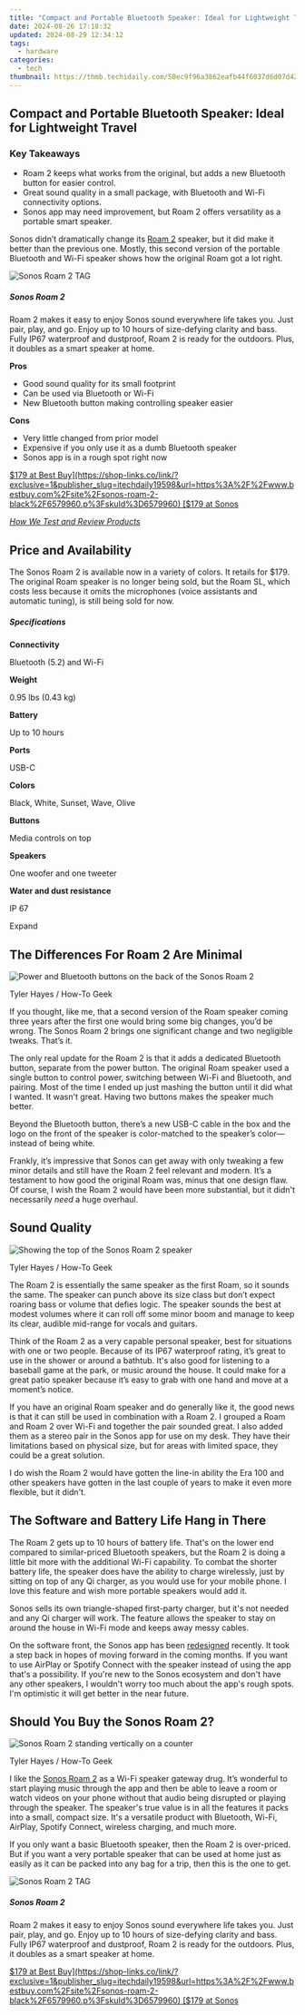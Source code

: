```yaml
---
title: "Compact and Portable Bluetooth Speaker: Ideal for Lightweight Travel"
date: 2024-08-26 17:18:32
updated: 2024-08-29 12:34:12
tags:
  - hardware
categories:
  - tech
thumbnail: https://thmb.techidaily.com/50ec9f96a3862eafb44f6037d6d07d4292a04cc1b5866ca0d81d1cb562971c20.jpg
---
```


## Compact and Portable Bluetooth Speaker: Ideal for Lightweight Travel

### Key Takeaways

* Roam 2 keeps what works from the original, but adds a new Bluetooth button for easier control.
* Great sound quality in a small package, with Bluetooth and Wi-Fi connectivity options.
* Sonos app may need improvement, but Roam 2 offers versatility as a portable smart speaker.

 Sonos didn’t dramatically change its [Roam 2](https://shop-links.co/link/?exclusive=1&publisher_slug=itechdaily19598&url=https%3A%2F%2Fwww.bestbuy.com%2Fsite%2Fsonos-roam-2-black%2F6579960.p%3FskuId%3D6579960) speaker, but it did make it better than the previous one. Mostly, this second version of the portable Bluetooth and Wi-Fi speaker shows how the original Roam got a lot right.

![Sonos Roam 2 TAG](https://static1.howtogeekimages.com/wordpress/wp-content/uploads/2024/06/sonos-roam-2-tag.png) 

#####  Sonos Roam 2

Roam 2 makes it easy to enjoy Sonos sound everywhere life takes you. Just pair, play, and go. Enjoy up to 10 hours of size-defying clarity and bass. Fully IP67 waterproof and dustproof, Roam 2 is ready for the outdoors. Plus, it doubles as a smart speaker at home.

**Pros** 
* Good sound quality for its small footprint
* Can be used via Bluetooth or Wi-Fi
* New Bluetooth button making controlling speaker easier

**Cons** 
* Very little changed from prior model
* Expensive if you only use it as a dumb Bluetooth speaker
* Sonos app is in a rough spot right now

[$179 at Best Buy](https://shop-links.co/link/?exclusive=1&publisher_slug=itechdaily19598&url=https%3A%2F%2Fwww.bestbuy.com%2Fsite%2Fsonos-roam-2-black%2F6579960.p%3FskuId%3D6579960) [$179 at Sonos](https://www.anrdoezrs.net/links/3607085/type/dlg/sid/UUhtgUeUpU2003482/https://www.sonos.com/en-us/shop/roam-2) 

[_How We Test and Review Products_](https://vp-tips.techidaily.com/swiftly-move-data-fast-and-reliable-methods-to-direct-files-onto-your-computer/)

##  Price and Availability

 The Sonos Roam 2 is available now in a variety of colors. It retails for $179\. The original Roam speaker is no longer being sold, but the Roam SL, which costs less because it omits the microphones (voice assistants and automatic tuning), is still being sold for now.

#####  Specifications

**Connectivity** 

 Bluetooth (5.2) and Wi-Fi 

**Weight** 

 0.95 lbs (0.43 kg) 

**Battery** 

 Up to 10 hours 

**Ports** 

 USB-C 

**Colors** 

 Black, White, Sunset, Wave, Olive 

**Buttons** 

 Media controls on top 

**Speakers** 

 One woofer and one tweeter 

**Water and dust resistance** 

 IP 67 

Expand 

##  The Differences For Roam 2 Are Minimal

![Power and Bluetooth buttons on the back of the Sonos Roam 2](https://static1.howtogeekimages.com/wordpress/wp-content/uploads/wm/2024/06/power-and-bluetooth-buttons-on-the-back-of-the-sonos-roam-2.JPG) 

Tyler Hayes / How-To Geek

 If you thought, like me, that a second version of the Roam speaker coming three years after the first one would bring some big changes, you’d be wrong. The Sonos Roam 2 brings one significant change and two negligible tweaks. That’s it.

 The only real update for the Roam 2 is that it adds a dedicated Bluetooth button, separate from the power button. The original Roam speaker used a single button to control power, switching between Wi-Fi and Bluetooth, and pairing. Most of the time I ended up just mashing the button until it did what I wanted. It wasn't great. Having two buttons makes the speaker much better.

 Beyond the Bluetooth button, there’s a new USB-C cable in the box and the logo on the front of the speaker is color-matched to the speaker’s color—instead of being white.

 Frankly, it’s impressive that Sonos can get away with only tweaking a few minor details and still have the Roam 2 feel relevant and modern. It’s a testament to how good the original Roam was, minus that one design flaw. Of course, I wish the Roam 2 would have been more substantial, but it didn't necessarily _need_ a huge overhaul.

##  Sound Quality

![Showing the top of the Sonos Roam 2 speaker](https://static1.howtogeekimages.com/wordpress/wp-content/uploads/wm/2024/06/showing-the-top-of-the-sonos-roam-2-speaker.JPG) 

Tyler Hayes / How-To Geek

 The Roam 2 is essentially the same speaker as the first Roam, so it sounds the same. The speaker can punch above its size class but don’t expect roaring bass or volume that defies logic. The speaker sounds the best at modest volumes where it can roll off some minor boom and manage to keep its clear, audible mid-range for vocals and guitars.

 Think of the Roam 2 as a very capable personal speaker, best for situations with one or two people. Because of its IP67 waterproof rating, it’s great to use in the shower or around a bathtub. It's also good for listening to a baseball game at the park, or music around the house. It could make for a great patio speaker because it’s easy to grab with one hand and move at a moment’s notice.

 If you have an original Roam speaker and do generally like it, the good news is that it can still be used in combination with a Roam 2\. I grouped a Roam and Roam 2 over Wi-Fi and together the pair sounded great. I also added them as a stereo pair in the Sonos app for use on my desk. They have their limitations based on physical size, but for areas with limited space, they could be a great solution.

 I do wish the Roam 2 would have gotten the line-in ability the Era 100 and other speakers have gotten in the last couple of years to make it even more flexible, but it didn't.

##  The Software and Battery Life Hang in There

 The Roam 2 gets up to 10 hours of battery life. That's on the lower end compared to similar-priced Bluetooth speakers, but the Roam 2 is doing a little bit more with the additional Wi-Fi capability. To combat the shorter battery life, the speaker does have the ability to charge wirelessly, just by sitting on top of any Qi charger, as you would use for your mobile phone. I love this feature and wish more portable speakers would add it.

 Sonos sells its own triangle-shaped first-party charger, but it's not needed and any Qi charger will work. The feature allows the speaker to stay on around the house in Wi-Fi mode and keeps away messy cables.

 On the software front, the Sonos app has been [redesigned](https://hardware-help.techidaily.com/nvidia-geforce-optimized-drivers-for-windows-download-now/) recently. It took a step back in hopes of moving forward in the coming months. If you want to use AirPlay or Spotify Connect with the speaker instead of using the app that's a possibility. If you're new to the Sonos ecosystem and don't have any other speakers, I wouldn't worry too much about the app's rough spots. I'm optimistic it will get better in the near future.

##  Should You Buy the Sonos Roam 2?

![Sonos Roam 2 standing vertically on a counter](https://static1.howtogeekimages.com/wordpress/wp-content/uploads/wm/2024/06/sonos-roam-2-standing-vertically-on-a-counter.JPG) 

Tyler Hayes / How-To Geek

 I like the [Sonos Roam 2](https://shop-links.co/link/?exclusive=1&publisher_slug=itechdaily19598&url=https%3A%2F%2Fwww.bestbuy.com%2Fsite%2Fsonos-roam-2-black%2F6579960.p%3FskuId%3D6579960) as a Wi-Fi speaker gateway drug. It’s wonderful to start playing music through the app and then be able to leave a room or watch videos on your phone without that audio being disrupted or playing through the speaker. The speaker's true value is in all the features it packs into a small, compact size. It's a versatile product with Bluetooth, Wi-Fi, AirPlay, Spotify Connect, wireless charging, and much more.

 If you only want a basic Bluetooth speaker, then the Roam 2 is over-priced. But if you want a very portable speaker that can be used at home just as easily as it can be packed into any bag for a trip, then this is the one to get.

![Sonos Roam 2 TAG](https://static1.howtogeekimages.com/wordpress/wp-content/uploads/2024/06/sonos-roam-2-tag.png) 

#####  Sonos Roam 2

Roam 2 makes it easy to enjoy Sonos sound everywhere life takes you. Just pair, play, and go. Enjoy up to 10 hours of size-defying clarity and bass. Fully IP67 waterproof and dustproof, Roam 2 is ready for the outdoors. Plus, it doubles as a smart speaker at home.

[$179 at Best Buy](https://shop-links.co/link/?exclusive=1&publisher_slug=itechdaily19598&url=https%3A%2F%2Fwww.bestbuy.com%2Fsite%2Fsonos-roam-2-black%2F6579960.p%3FskuId%3D6579960) [$179 at Sonos](https://www.anrdoezrs.net/links/3607085/type/dlg/sid/UUhtgUeUpU2003482/https://www.sonos.com/en-us/shop/roam-2)

<ins class="adsbygoogle"
     style="display:block"
     data-ad-format="autorelaxed"
     data-ad-client="ca-pub-7571918770474297"
     data-ad-slot="1223367746"></ins>



<ins class="adsbygoogle"
     style="display:block"
     data-ad-client="ca-pub-7571918770474297"
     data-ad-slot="8358498916"
     data-ad-format="auto"
     data-full-width-responsive="true"></ins>
